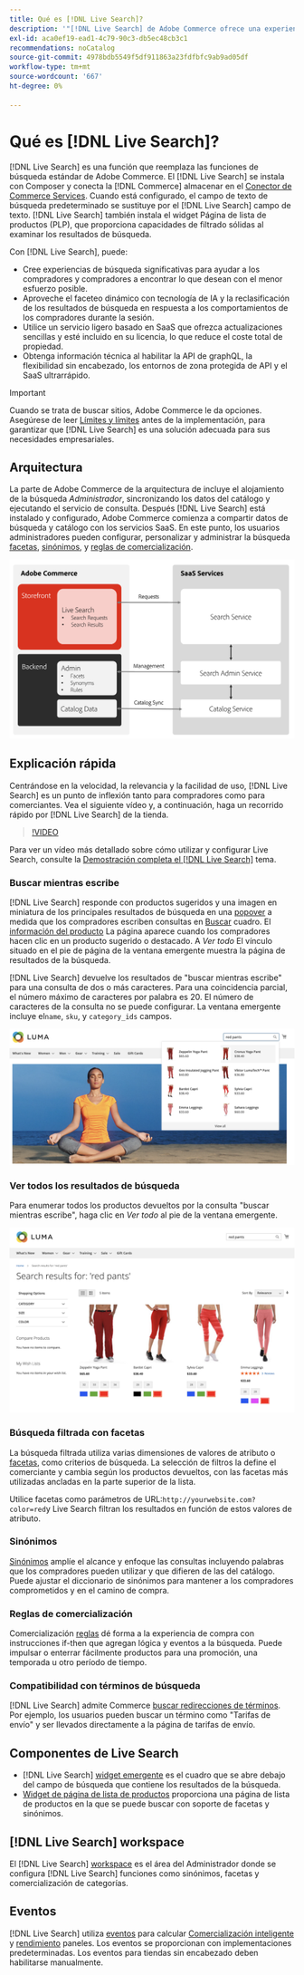 ```yaml
---
title: Qué es [!DNL Live Search]?
description: '"[!DNL Live Search] de Adobe Commerce ofrece una experiencia de búsqueda rápida, relevante e intuitiva".'
exl-id: aca0ef19-ead1-4c79-90c3-db5ec48cb3c1
recommendations: noCatalog
source-git-commit: 4978bdb5549f5df911863a23fdfbfc9ab9ad05df
workflow-type: tm+mt
source-wordcount: '667'
ht-degree: 0%

---
```


# Qué es [!DNL Live Search]?

[!DNL Live Search] es una función que reemplaza las funciones de búsqueda estándar de Adobe Commerce. El [!DNL Live Search] se instala con Composer y conecta la [!DNL Commerce] almacenar en el [Conector de Commerce Services](../landing/saas.md). Cuando está configurado, el campo de texto de búsqueda predeterminado se sustituye por el [!DNL Live Search] campo de texto. [!DNL Live Search] también instala el widget Página de lista de productos (PLP), que proporciona capacidades de filtrado sólidas al examinar los resultados de búsqueda.

Con [!DNL Live Search], puede:

- Cree experiencias de búsqueda significativas para ayudar a los compradores y compradores a encontrar lo que desean con el menor esfuerzo posible.
- Aproveche el faceteo dinámico con tecnología de IA y la reclasificación de los resultados de búsqueda en respuesta a los comportamientos de los compradores durante la sesión.
- Utilice un servicio ligero basado en SaaS que ofrezca actualizaciones sencillas y esté incluido en su licencia, lo que reduce el coste total de propiedad.
- Obtenga información técnica al habilitar la API de graphQL, la flexibilidad sin encabezado, los entornos de zona protegida de API y el SaaS ultrarrápido.

>[!IMPORTANT]
>
>Cuando se trata de buscar sitios, Adobe Commerce le da opciones. Asegúrese de leer [Límites y límites](boundaries-limits.md) antes de la implementación, para garantizar que [!DNL Live Search] es una solución adecuada para sus necesidades empresariales.

## Arquitectura

La parte de Adobe Commerce de la arquitectura de incluye el alojamiento de la búsqueda *Administrador*, sincronizando los datos del catálogo y ejecutando el servicio de consulta. Después [!DNL Live Search] está instalado y configurado, Adobe Commerce comienza a compartir datos de búsqueda y catálogo con los servicios SaaS. En este punto, los usuarios administradores pueden configurar, personalizar y administrar la búsqueda [facetas](facets.md), [sinónimos](synonyms.md), y [reglas de comercialización](category-merch.md).

![Flujo de datos de Live Search](assets/ls-cs-data-flow.png)

## Explicación rápida

Centrándose en la velocidad, la relevancia y la facilidad de uso, [!DNL Live Search] es un punto de inflexión tanto para compradores como para comerciantes. Vea el siguiente vídeo y, a continuación, haga un recorrido rápido por [!DNL Live Search] de la tienda.

>[!VIDEO](https://video.tv.adobe.com/v/3418679?quality=12&learn=on)

Para ver un vídeo más detallado sobre cómo utilizar y configurar Live Search, consulte la [Demostración completa el [!DNL Live Search]](https://experienceleague.adobe.com/docs/commerce-learn/tutorials/getting-started/capabilities/live-search-full-demonstration.html) tema.

### Buscar mientras escribe

[!DNL Live Search] responde con productos sugeridos y una imagen en miniatura de los principales resultados de búsqueda en una [popover](storefront-popover.md) a medida que los compradores escriben consultas en [Buscar](https://experienceleague.adobe.com/docs/commerce-admin/catalog/catalog/search/search.html#quick-search) cuadro. El [información del producto](https://experienceleague.adobe.com/docs/commerce-admin/start/storefront/storefront.html#product-page) La página aparece cuando los compradores hacen clic en un producto sugerido o destacado. A _Ver todo_ El vínculo situado en el pie de página de la ventana emergente muestra la página de resultados de la búsqueda.

[!DNL Live Search] devuelve los resultados de &quot;buscar mientras escribe&quot; para una consulta de dos o más caracteres. Para una coincidencia parcial, el número máximo de caracteres por palabra es 20. El número de caracteres de la consulta no se puede configurar. La ventana emergente incluye el`name`, `sku`, y `category_ids` campos.

![Ejemplo de tienda - buscar mientras escribes](assets/storefront-search-as-you-type.png)

### Ver todos los resultados de búsqueda

Para enumerar todos los productos devueltos por la consulta &quot;buscar mientras escribe&quot;, haga clic en _Ver todo_ al pie de la ventana emergente.

![Ejemplo de tienda: facetas de precio](assets/storefront-view-all-search-results.png)

### Búsqueda filtrada con facetas

La búsqueda filtrada utiliza varias dimensiones de valores de atributo o [facetas](facets.md), como criterios de búsqueda. La selección de filtros la define el comerciante y cambia según los productos devueltos, con las facetas más utilizadas ancladas en la parte superior de la lista.

Utilice facetas como parámetros de URL:`http://yourwebsite.com?color=red`y Live Search filtran los resultados en función de estos valores de atributo.

### Sinónimos

[Sinónimos](synonyms.md) amplíe el alcance y enfoque las consultas incluyendo palabras que los compradores pueden utilizar y que difieren de las del catálogo. Puede ajustar el diccionario de sinónimos para mantener a los compradores comprometidos y en el camino de compra.

### Reglas de comercialización

Comercialización [reglas](rules.md) dé forma a la experiencia de compra con instrucciones if-then que agregan lógica y eventos a la búsqueda. Puede impulsar o enterrar fácilmente productos para una promoción, una temporada u otro período de tiempo.

### Compatibilidad con términos de búsqueda

[!DNL Live Search] admite Commerce [buscar redirecciones de términos](https://experienceleague.adobe.com/docs/commerce-admin/catalog/catalog/search/search-terms.html). Por ejemplo, los usuarios pueden buscar un término como &quot;Tarifas de envío&quot; y ser llevados directamente a la página de tarifas de envío.

## Componentes de Live Search

- [!DNL Live Search] [widget emergente](storefront-popover.md) es el cuadro que se abre debajo del campo de búsqueda que contiene los resultados de la búsqueda.
- [Widget de página de lista de productos](plp-styling.md) proporciona una página de lista de productos en la que se puede buscar con soporte de facetas y sinónimos.

## [!DNL Live Search] workspace

El [!DNL Live Search] [workspace](workspace.md) es el área del Administrador donde se configura [!DNL Live Search] funciones como sinónimos, facetas y comercialización de categorías.

## Eventos

[!DNL Live Search] utiliza [eventos](events.md) para calcular [Comercialización inteligente](category-merch.md) y [rendimiento](performance.md) paneles. Los eventos se proporcionan con implementaciones predeterminadas. Los eventos para tiendas sin encabezado deben habilitarse manualmente.
